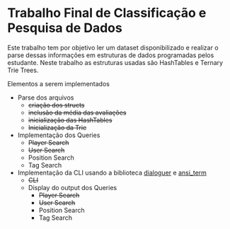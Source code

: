 # Trabalho Final de Classificação e Pesquisa de Dados
Este trabalho tem por objetivo ler um dataset disponibilizado e realizar o parse dessas informações em estruturas de dados programadas pelos estudante. Neste trabalho as estruturas usadas são HashTables e Ternary Trie Trees.

Elementos a serem implementados
- Parse dos arquivos
	- ~~criação dos structs~~
	- ~~inclusão da média das avaliações~~
	- ~~inicialização das HashTables~~
	- ~~Inicialização da Trie~~
- Implementação dos Queries
	- ~~Player Search~~
	- ~~User Search~~
	- Position Search
	- Tag Search
- Implementação da CLI usando a biblioteca [dialoguer](https://github.com/mitsuhiko/dialoguer) e [ansi_term](https://github.com/ogham/rust-ansi-term)
	- ~~CLI~~
	- Display do output dos Queries
		- ~~Player Search~~
		- ~~User Search~~
		- Position Search
		- Tag Search
